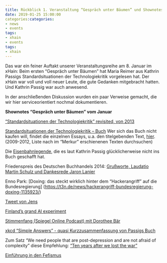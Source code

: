 ```yaml
---
title: Rückblick 1. Veranstaltung “Gespräch unter Bäumen” und Shownotes
date: 2019-01-25 15:00:00
categories:categories:
- news
- events
tags:
- xhain
- events
tags:
- xhain
---
```


Das war ein feiner Auftakt unserer Veranstaltungsreihe am 8. Januar im xHain: Beim ersten “Gespräch unter Bäumen” hat Maria Reimer aus Kathrin Passigs Standardsituationen der Technologiekritik vorgelesen hat. Der xHain war voll und voll neuer Leute, die gute Gedanken mitgebracht hatten. Und Kathrin Passig war auch anwesend.

<!-- more -->

In der anschließenden Diskussion wurden ein paar Verweise gemacht, die wir hier serviceorientiert nochmal dokumentieren. 

**Shownotes “Gespräch unter Bäumen” vom Januar**

[“Standardsituationen der Technologiekritik” revisited, von 2013](https://docs.google.com/document/d/1M9JQoEcwBseqkZVAIpdjuI9Iz4c4KR6JVke4VQCtEDU/edit)

[Standardsituationen der Technologiekritik – Buch](https://www.thalia.de/shop/home/artikeldetails/ID34503251.html?ProvID=11000523&gclid=EAIaIQobChMI65bt57Pj3wIVDuJ3Ch1MugciEAYYBSABEgISUvD_BwE) 
Wer sich das Buch nicht kaufen will, findet die einzelnen Essays, u.a. den titelgebenden Text, [hier](http://kathrin.passig.de/texte.html). (2009-2012, Liste nach im “Merkur” erschienenen Texten durchsuchen)

Die [Eisenbahnlegende](https://plus.google.com/102711053819769437812/posts/1KyVAFXLZKN), die es laut Kathrin Passig glücklicherweise nicht ins Buch geschafft hat. 

Friedenspreis des Deutschen Buchhandels 2014: [Grußworte, Laudatio Martin Schulz und Dankesrede Jaron Lanier](https://www.friedenspreis-des-deutschen-buchhandels.de/sixcms/media.php/1290/Friedenspreis%202014%20Reden.pdf)

Enno Park: [Doxing: das steckt wirklich hinter dem “Hackerangriff” auf die Bundesregierung]
(https://t3n.de/news/hackerangriff-bundesregierung-doxing-1135923/) 

[Tweet von Jens](https://twitter.com/johl/status/1082556991350992896)

[Finland’s grand AI experiment](https://www.politico.eu/article/finland-one-percent-ai-artificial-intelligence-courses-learning-training/)

[Stimmenfang (Spiegel Online Podcast) mit Dorothee Bär](http://www.spiegel.de/politik/deutschland/digitalisierung-was-tut-dorothee-baer-gegen-funkloecher-a-1244678.html)

[xkcd “Simple Answers” - quasi Kurzzusammenfassung von Passigs Buch](https://xkcd.com/1289/)

Zum Satz “We need people that are post-depression and are not afraid of complexity” diese Empfehlung: [“Ten years after we lost the war”](https://media.ccc.de/v/32c3-7501-ten_years_after_we_lost_the_war#t=3678)

[Einführung in den Fefismus](http://mspr0.de/?p=4272)
